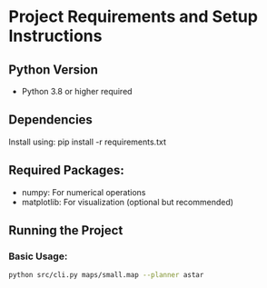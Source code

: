 # Project Requirements and Setup Instructions

## Python Version
- Python 3.8 or higher required

## Dependencies
Install using: pip install -r requirements.txt

## Required Packages:
- numpy: For numerical operations
- matplotlib: For visualization (optional but recommended)

## Running the Project

### Basic Usage:
```bash
python src/cli.py maps/small.map --planner astar